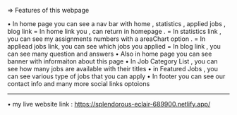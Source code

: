 

=> Features of this webpage

• In home page you can see a nav bar with home ,  statistics , applied jobs , blog link 
    = In  home link  you , can return in homepage .
    = In statistics link  , you can see my  assignments numbers with a areaChart option .
    = In  appliead jobs link, you can see which jobs you applied 
    = In blog link , you can see many question and answers
• Also in home page you can see banner with informaiton about this page 
• In Job Category List , you can see how many jobs are available with their titles
• in Featured Jobs , you can see various type of jobs that you can apply
• In footer you can see our contact info and many more social links optoions


----------------------------------------------

• my live website link : https://splendorous-eclair-689900.netlify.app/


 